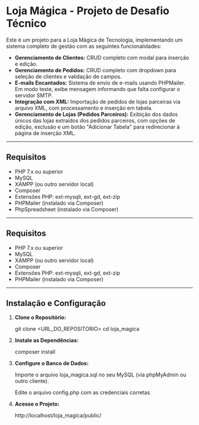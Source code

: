 # Loja Mágica - Projeto de Desafio Técnico

Este é um projeto para a Loja Mágica de Tecnologia, implementando um sistema completo de gestão com as seguintes funcionalidades:

- **Gerenciamento de Clientes:** CRUD completo com modal para inserção e edição.
- **Gerenciamento de Pedidos:** CRUD completo com dropdown para seleção de clientes e validação de campos.
- **E-mails Encantados:** Sistema de envio de e-mails usando PHPMailer. Em modo teste, exibe mensagem informando que falta configurar o servidor SMTP.
- **Integração com XML:** Importação de pedidos de lojas parceiras via arquivo XML, com processamento e inserção em tabela.
- **Gerenciamento de Lojas (Pedidos Parceiros):** Exibição dos dados únicos das lojas extraídos dos pedidos parceiros, com opções de edição, exclusão e um botão "Adicionar Tabela" para redirecionar à página de inserção XML.

---


## Requisitos

- PHP 7.x ou superior  
- MySQL  
- XAMPP (ou outro servidor local)  
- Composer  
- Extensões PHP: ext-mysqli, ext-gd, ext-zip  
- PHPMailer (instalado via Composer)
- PhpSpreadsheet (instalado via Composer)


---



## Requisitos

- PHP 7.x ou superior  
- MySQL  
- XAMPP (ou outro servidor local)  
- Composer  
- Extensões PHP: ext-mysqli, ext-gd, ext-zip  
- PHPMailer (instalado via Composer)



---



## Instalação e Configuração

1. **Clone o Repositório:**

   git clone <URL_DO_REPOSITORIO>
   cd loja_magica

2. **Instale as Dependências:**

   composer install

3. **Configure o Banco de Dados:**

   Importe o arquivo loja_magica.sql no seu MySQL (via phpMyAdmin ou outro cliente).

   Edite o arquivo config.php com as credenciais corretas

4. **Acesse o Projeto:**

   http://localhost/loja_magica/public/
